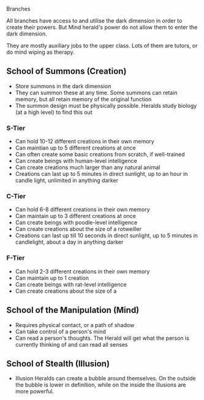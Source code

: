 Branches

All branches have access to and utilise the dark dimension in order to create their powers. But Mind herald's power do not allow them to enter the dark dimension.

They are mostly auxiliary jobs to the upper class. Lots of them are tutors, or do mind wiping as therapy.

## School of Summons (Creation)

- Store summons in the dark dimension
- They can summon these at any time. Some summons can retain memory, but all retain memory of the original function
- The summon design must be physically possible. Heralds study biology (at a high level) to find this out

### S-Tier
- Can hold 10-12 different creations in their own memory
- Can maintian up to 5 different creations at once
- Can often create some basic creations from scratch, if well-trained
- Can create beings with human-level intelligence
- Can create creations much larger than any natural animal
- Creations can last up to 5 minutes in direct sunlight, up to an hour in candle light, unlimited in anything darker

### C-Tier
- Can hold 6-8 different creations in their own memory
- Can maintain up to 3 different creations at once
- Can create beings with poodle-level intelligence
- Can create creations about the size of a rotweiller
- Creations can last up till 10 seconds in direct sunlight, up to 5 minutes in candlelight, about a day in anything darker

### F-Tier
- Can hold 2-3 different creations in their own memory
- Can maintain up to 1 creation
- Can create beings with rat-level intelligence
- Can create creations about the size of a
## School of the Manipulation (Mind)

- Requires physical contact, or a path of shadow
- Can take control of a person's mind
- Can read a person's thoughts. The Herald will get what the person is currently thinking of and can read all senses

## School of Stealth (Illusion)

- Illusion Heralds can create a bubble around themselves. On the outside the bubble is lower in definition, while on the inside the illusions are more powerful.
